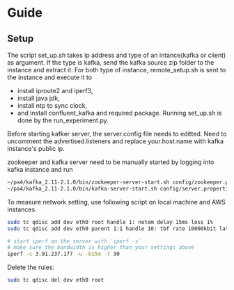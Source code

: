 # Guide

## Setup

The script set_up.sh takes ip address and type of an intance(kafka or client) as argument. If the type is kafka, send the kafka source zip folder to the instance and extract it. For both type of instance, remote_setup.sh is sent to the instance and execute it to
* 	install iproute2 and iperf3,
*	install java jdk, 
*	install ntp to sync clock,
*	 and install confluent_kafka and required package.
Running set_up.sh is done by the run_experiment.py.

Before starting kafker server, the server.config file needs to editted. Need to uncomment the advertised.listeners and replace your.host.name with kafka instance's public ip.

zookeeper and kafka server need to be manually started by logging into kafka instance and run 
```bash
~/pa4/kafka_2.11-2.1.0/bin/zookeeper-server-start.sh config/zookeeper.properties
~/pa4/kafka_2.11-2.1.0/bin/kafka-server-start.sh config/server.properties
```

To measure network setting, use following script on local machine and AWS instances.

```bash
sudo tc qdisc add dev eth0 root handle 1: netem delay 15ms loss 1%
sudo tc qdisc add dev eth0 parent 1:1 handle 10: tbf rate 10000kbit latency 15ms burst 32kbit
```


```bash
# start iperf on the server with `iperf -s`
# make sure the bandwidth is higher than your settings above
iperf -c 3.91.237.177 -u -b15m -t 30
```

Delete the rules:

```bash
sudo tc qdisc del dev eth0 root
```